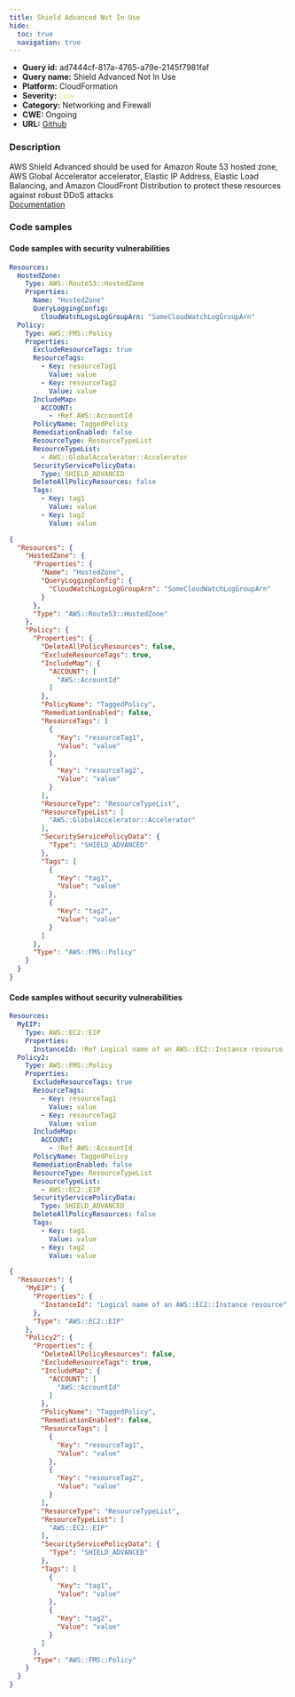 ```yaml
---
title: Shield Advanced Not In Use
hide:
  toc: true
  navigation: true
---
```


<style>
  .highlight .hll {
    background-color: #ff171742;
  }
  .md-content {
    max-width: 1100px;
    margin: 0 auto;
  }
</style>

-   **Query id:** ad7444cf-817a-4765-a79e-2145f7981faf
-   **Query name:** Shield Advanced Not In Use
-   **Platform:** CloudFormation
-   **Severity:** <span style="color:#edd57e">Low</span>
-   **Category:** Networking and Firewall
-   **CWE:** Ongoing
-   **URL:** [Github](https://github.com/Checkmarx/kics/tree/master/assets/queries/cloudFormation/aws/shield_advanced_not_in_use)

### Description
AWS Shield Advanced should be used for Amazon Route 53 hosted zone, AWS Global Accelerator accelerator, Elastic IP Address, Elastic Load Balancing, and Amazon CloudFront Distribution to protect these resources against robust DDoS attacks<br>
[Documentation](https://docs.aws.amazon.com/AWSCloudFormation/latest/UserGuide/aws-resource-fms-policy.html)

### Code samples
#### Code samples with security vulnerabilities
```yaml title="Positive test num. 1 - yaml file" hl_lines="2"
Resources:
  HostedZone:
    Type: AWS::Route53::HostedZone
    Properties:
      Name: "HostedZone"
      QueryLoggingConfig:
        CloudWatchLogsLogGroupArn: "SomeCloudWatchLogGroupArn"
  Policy:
    Type: AWS::FMS::Policy
    Properties:
      ExcludeResourceTags: true
      ResourceTags:
        - Key: resourceTag1
          Value: value
        - Key: resourceTag2
          Value: value
      IncludeMap:
        ACCOUNT:
          - !Ref AWS::AccountId
      PolicyName: TaggedPolicy
      RemediationEnabled: false
      ResourceType: ResourceTypeList
      ResourceTypeList:
        - AWS::GlobalAccelerator::Accelerator
      SecurityServicePolicyData:
        Type: SHIELD_ADVANCED
      DeleteAllPolicyResources: false
      Tags:
        - Key: tag1
          Value: value
        - Key: tag2
          Value: value

```
```json title="Positive test num. 2 - json file" hl_lines="3"
{
  "Resources": {
    "HostedZone": {
      "Properties": {
        "Name": "HostedZone",
        "QueryLoggingConfig": {
          "CloudWatchLogsLogGroupArn": "SomeCloudWatchLogGroupArn"
        }
      },
      "Type": "AWS::Route53::HostedZone"
    },
    "Policy": {
      "Properties": {
        "DeleteAllPolicyResources": false,
        "ExcludeResourceTags": true,
        "IncludeMap": {
          "ACCOUNT": [
            "AWS::AccountId"
          ]
        },
        "PolicyName": "TaggedPolicy",
        "RemediationEnabled": false,
        "ResourceTags": [
          {
            "Key": "resourceTag1",
            "Value": "value"
          },
          {
            "Key": "resourceTag2",
            "Value": "value"
          }
        ],
        "ResourceType": "ResourceTypeList",
        "ResourceTypeList": [
          "AWS::GlobalAccelerator::Accelerator"
        ],
        "SecurityServicePolicyData": {
          "Type": "SHIELD_ADVANCED"
        },
        "Tags": [
          {
            "Key": "tag1",
            "Value": "value"
          },
          {
            "Key": "tag2",
            "Value": "value"
          }
        ]
      },
      "Type": "AWS::FMS::Policy"
    }
  }
}

```


#### Code samples without security vulnerabilities
```yaml title="Negative test num. 1 - yaml file"
Resources:
  MyEIP:
    Type: AWS::EC2::EIP
    Properties:
      InstanceId: !Ref Logical name of an AWS::EC2::Instance resource
  Policy2:
    Type: AWS::FMS::Policy
    Properties:
      ExcludeResourceTags: true
      ResourceTags:
        - Key: resourceTag1
          Value: value
        - Key: resourceTag2
          Value: value
      IncludeMap:
        ACCOUNT:
          - !Ref AWS::AccountId
      PolicyName: TaggedPolicy
      RemediationEnabled: false
      ResourceType: ResourceTypeList
      ResourceTypeList:
        - AWS::EC2::EIP
      SecurityServicePolicyData:
        Type: SHIELD_ADVANCED
      DeleteAllPolicyResources: false
      Tags:
        - Key: tag1
          Value: value
        - Key: tag2
          Value: value

```
```json title="Negative test num. 2 - json file"
{
  "Resources": {
    "MyEIP": {
      "Properties": {
        "InstanceId": "Logical name of an AWS::EC2::Instance resource"
      },
      "Type": "AWS::EC2::EIP"
    },
    "Policy2": {
      "Properties": {
        "DeleteAllPolicyResources": false,
        "ExcludeResourceTags": true,
        "IncludeMap": {
          "ACCOUNT": [
            "AWS::AccountId"
          ]
        },
        "PolicyName": "TaggedPolicy",
        "RemediationEnabled": false,
        "ResourceTags": [
          {
            "Key": "resourceTag1",
            "Value": "value"
          },
          {
            "Key": "resourceTag2",
            "Value": "value"
          }
        ],
        "ResourceType": "ResourceTypeList",
        "ResourceTypeList": [
          "AWS::EC2::EIP"
        ],
        "SecurityServicePolicyData": {
          "Type": "SHIELD_ADVANCED"
        },
        "Tags": [
          {
            "Key": "tag1",
            "Value": "value"
          },
          {
            "Key": "tag2",
            "Value": "value"
          }
        ]
      },
      "Type": "AWS::FMS::Policy"
    }
  }
}

```

